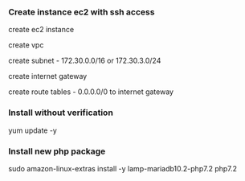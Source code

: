 ### Create instance ec2 with ssh access

create ec2 instance

create vpc

create subnet - 172.30.0.0/16 or 172.30.3.0/24

create internet gateway

create route tables - 0.0.0.0/0 to internet gateway



### Install without verification
yum update -y


### Install new php package
sudo amazon-linux-extras install -y lamp-mariadb10.2-php7.2 php7.2
